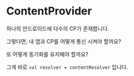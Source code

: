 # ContentProvider

하나의 안드로이드에 다수의 CP가 존재합니다.

그렇다면, 내 앱과 CP를 어떻게 통신 시켜야 할까요?

또 어떻게 동기화를 유지해야 할까요?

그게 바로 `val resolver = contentResolver` 입니다.